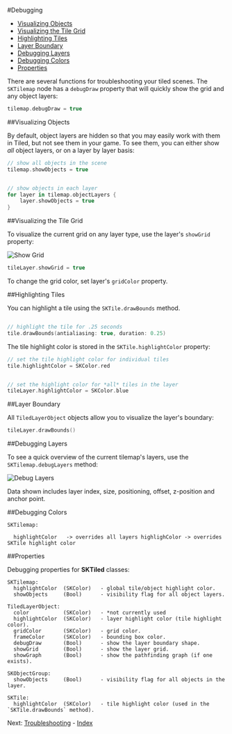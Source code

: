 #Debugging

- [Visualizing Objects](#visualizing-objects)
- [Visualizing the Tile Grid](#visualizing-the-tile-grid)
- [Highlighting Tiles](#highlighting-tiles)
- [Layer Boundary](#layer-boundary)
- [Debugging Layers](#debugging-layers)
- [Debugging Colors](#debugging-colors)
- [Properties](#properties)


There are several functions for troubleshooting your tiled scenes. The `SKTilemap` node has a `debugDraw` property that will quickly show the grid and any object layers:

```swift
tilemap.debugDraw = true
```

##Visualizing Objects

By default, object layers are hidden so that you may easily work with them in Tiled, but not see them in your game. To see them, you can either show *all* object layers, or on a layer by layer basis:


```swift
// show all objects in the scene
tilemap.showObjects = true


// show objects in each layer
for layer in tilemap.objectLayers {
    layer.showObjects = true
}
```

##Visualizing the Tile Grid

To visualize the current grid on any layer type, use the layer's `showGrid` property:


![Show Grid](images/showGrid.gif)


```swift
tileLayer.showGrid = true
```

To change the grid color, set layer's `gridColor` property.



##Highlighting Tiles

You can highlight a tile using the `SKTile.drawBounds` method. 

```swift

// highlight the tile for .25 seconds
tile.drawBounds(antialiasing: true, duration: 0.25)
```

The tile highlight color is stored in the `SKTile.highlightColor` property:

```swift
// set the tile highlight color for individual tiles
tile.highlightColor = SKColor.red


// set the highlight color for *all* tiles in the layer 
tileLayer.highlightColor = SKColor.blue
```

##Layer Boundary

All `TiledLayerObject` objects allow you to visualize the layer's boundary: 

```swift
tileLayer.drawBounds()
```

##Debugging Layers

To see a quick overview of the current tilemap's layers, use the `SKTilemap.debugLayers` method: 

![Debug Layers](images/debugLayers.png)

Data shown includes layer index, size, positioning, offset, z-position and anchor point.


##Debugging Colors

    SKTilemap:

      highlightColor   -> overrides all layers highlighColor -> overrides SKTile highlight color

##Properties


Debugging properties for **SKTiled** classes:

    SKTilemap:
      highlightColor  (SKColor)   - global tile/object highlight color.
      showObjects     (Bool)      - visibility flag for all object layers.  
      
    TiledLayerObject:
      color           (SKColor)   - *not currently used
      highlightColor  (SKColor)   - layer highlight color (tile highlight color). 
      gridColor       (SKColor)   - grid color.
      frameColor      (SKColor)   - bounding box color.
      debugDraw       (Bool)      - show the layer boundary shape.
      showGrid        (Bool)      - show the layer grid.  
      showGraph       (Bool)      - show the pathfinding graph (if one exists).
    
    SKObjectGroup:
      showObjects     (Bool)      - visibility flag for all objects in the layer.
    
    SKTile:
      highlightColor  (SKColor)   - tile highlight color (used in the `SKTile.drawBounds` method).


Next: [Troubleshooting](troubleshooting.html) - [Index](Tutorial.html)
